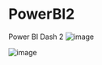 # PowerBI2
Power BI Dash 2
![image](https://github.com/user-attachments/assets/3b336423-c91c-4ccd-94b0-c84d0f172e08)

![image](https://github.com/user-attachments/assets/d918aeae-0385-4232-9862-931b72ae35fd)
